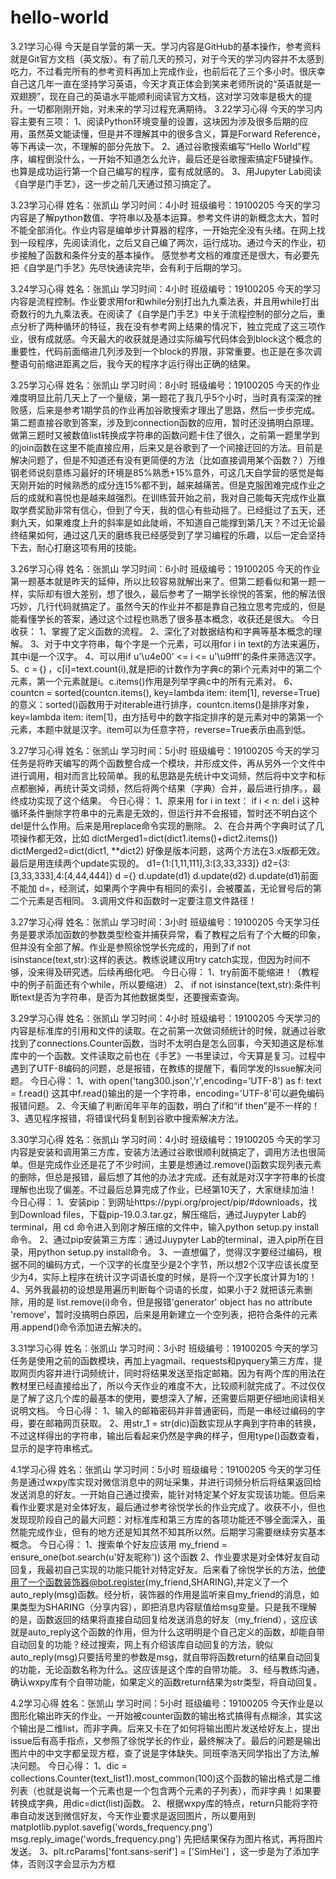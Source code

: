 # hello-world
3.21学习心得
今天是自学营的第一天。学习内容是GitHub的基本操作，参考资料就是Git官方文档（英文版）。有了前几天的预习，对于今天的学习内容并不太感到吃力，不过看完所有的参考资料再加上完成作业，也前后花了三个多小时。很庆幸自己这几年一直在坚持学习英语，今天才真正体会到笑来老师所说的“英语就是一双翅膀”，现在自己的英语水平能顺利阅读官方文档，这对学习效率是极大的提升。一切都刚刚开始，对未来的学习过程充满期待。
3.22学习心得
今天的学习内容主要有三项：
1、阅读Python环境变量的设置，这块因为涉及很多后期的应用，虽然英文能读懂，但是并不理解其中的很多含义，算是Forward Reference，等下再读一次，不理解的部分先放下。
2、通过谷歌搜索编写“Hello World”程序，编程倒没什么，一开始不知道怎么允许，最后还是谷歌搜索搞定F5键操作。也算是成功运行第一个自己编写的程序，蛮有成就感的。
3、用Jupyter Lab阅读《自学是门手艺》，这一步之前几天通过预习搞定了。

3.23学习心得
姓名：张凯山
学习时间：4小时
班级编号：19100205
今天的学习内容是了解python数值、字符串以及基本运算。参考文件讲的新概念太大，暂时不能全部消化。作业内容是编单步计算器的程序，一开始完全没有头绪。在网上找到一段程序，先阅读消化，之后又自己编了两次，运行成功。通过今天的作业，初步接触了函数和条件分支的基本操作。
感觉参考文档的难度还是很大，有必要先把《自学是门手艺》先尽快通读完毕，会有利于后期的学习。

3.24学习心得
姓名：张凯山
学习时间：4小时
班级编号：19100205
今天的学习内容是流程控制。作业要求用for和while分别打出九九乘法表，并且用while打出奇数行的九九乘法表。在阅读了《自学是门手艺》中关于流程控制的部分之后，重点分析了两种循环的特征，我在没有参考网上结果的情况下，独立完成了这三项作业，很有成就感。今天最大的收获就是通过实际编写代码体会到block这个概念的重要性，代码前面缩进几列涉及到一个block的界限，非常重要。也正是在多次调整语句前缩进距离之后，我今天的程序才运行得出正确的结果。

3.25学习心得
姓名：张凯山
学习时间：8小时
班级编号：19100205
今天的作业难度明显比前几天上了一个量级，第一题花了我几乎5个小时，当时真有深深的挫败感，后来是参考1期学员的作业再加谷歌搜索才理出了思路，然后一步步完成。第二题直接谷歌到答案，涉及到connection函数的应用，暂时还没搞明白原理。做第三题时又被数值list转换成字符串的函数问题卡住了很久，之前第一题里学到的join函数在这里不能直接应用，后来又是谷歌到了一个间接迂回的方法。目前是解决问题了，但是不知道还有没有更简便的方法（比如直接调用某个函数？）万维钢老师说刻意练习最好的环境是85%熟悉+15%意外，可这几天自学营的感觉是每天刚开始的时候熟悉的成分连15%都不到，越来越痛苦。但是克服困难完成作业之后的成就和喜悦也是越来越强烈。在训练营开始之前，我对自己能每天完成作业赢取学费奖励非常有信心，但到了今天，我的信心有些动摇了。已经挺过了五天，还剩九天，如果难度上升的斜率是如此陡峭，不知道自己能撑到第几天？不过无论最终结果如何，通过这几天的磨练我已经感受到了学习编程的乐趣，以后一定会坚持下去，耐心打磨这项有用的技能。

3.26学习心得
姓名：张凯山
学习时间：6小时
班级编号：19100205
今天的作业第一题基本就是昨天的延伸，所以比较容易就解出来了。但第二题看似和第一题一样，实际却有很大差别，想了很久，最后参考了一期学长徐悦的答案，他的解法很巧妙，几行代码就搞定了。虽然今天的作业并不都是靠自己独立思考完成的，但是能看懂学长的答案，通过这个过程也熟悉了很多基本概念，收获还是很大。
今日收获：
1、掌握了定义函数的流程。
2、深化了对数据结构和字典等基本概念的理解。
3、对于中文字符串，每个字是一个元素，可以用for i in text的方法来遍历，其中i是一个汉字。
4、可以用if u'\u4e00' <= i <= u'\u9fff'的条件来筛选汉字。
5、c =｛｝，c[i]=text.count(i),就是把i的计数作为字典c的第i个元素对中的第二个元素，第一个元素就是i。c.items()作用是列举字典c中的所有元素对。
6、countcn = sorted(countcn.items(), key=lambda item: item[1], reverse=True)的意义：sorted()函数用于对iterable进行排序，countcn.items()是排序对象，key=lambda item: item[1]，由方括号中的数字指定排序的是元素对中的第第一个元素，本题中就是汉字。item可以为任意字符，reverse=True表示由高到低。

3.27学习心得
姓名：张凯山
学习时间：5小时
班级编号：19100205
今天的学习任务是将昨天编写的两个函数整合成一个模块，并形成文件，再从另外一个文件中进行调用，相对而言比较简单。我的私思路是先统计中文词频，然后将中文字和标点都删掉，再统计英文词频，然后将两个结果（字典）合并，最后进行排序。，最终成功实现了这个结果。
今日心得：
1、原来用
for i in text：
    if i < n:
        del i
这种循环条件删除字符串中的元素是无效的，但运行并不会报错，暂时还不明白这个del是什么作用。后来是用replace命令实现的删除。
2、在合并两个字典时试了几项操作都无效，比如
dictMerged1=dict(dict1.items()+dict2.items())
dictMerged2=dict(dict1, **dict2)
好像是版本问题，这两个方法在3.x版都无效。最后是用连续两个update实现的。
d1={1:[1,11,111],3:[3,33,333]}
d2={3:[3,33,333],4:[4,44,444]}
d ={}
d.update(d1)
d.update(d2)
d.update(d1)前面不能加 d=，经测试，如果两个字典中有相同的索引，会被覆盖，无论冒号后的第二个元素是否相同。
3.调用文件和函数时一定要注意文件路径！

3.27学习心得
姓名：张凯山
学习时间：3小时
班级编号：19100205
今天学习任务是要求添加函数的参数类型检查并捕获异常，看了教程之后有了个大概的印象，但并没有全部了解。作业是参照徐悦学长完成的，用到了if not isinstance(text,str):这样的表达。教练说建议用try catch实现，但因为时间不够，没来得及研究透。后续再细化吧。
今日心得：
1、try前面不能缩进！（教程中的例子前面还有个while，所以要缩进）
2、 if not isinstance(text,str):条件判断text是否为字符串，是否为其他数据类型，还要搜索查询。


3.29学习心得
姓名：张凯山
学习时间：4小时
班级编号：19100205
今天学习的内容是标准库的引用和文件的读取。在之前第一次做词频统计的时候，就通过谷歌找到了connections.Counter函数，当时不太明白是怎么回事，今天知道这是标准库中的一个函数。文件读取之前也在《手艺》一书里读过，今天算是复习。过程中遇到了UTF-8编码的问题，总是报错，在教练的提醒下，看同学发的Issue解决问题。
今日心得：
1、with open('tang300.json','r',encoding='UTF-8') as f:
    text = f.read()
这其中f.read()输出的是一个字符串，encoding='UTF-8'可以避免编码报错问题。
2、今天编了判断闰年平年的函数，明白了if和“if then”是不一样的！
3、遇见程序报错，将错误代码复制到谷歌中搜索解决方法。

3.30学习心得
姓名：张凯山
学习时间：4小时
班级编号：19100205
今天的学习内容是安装和调用第三方库，安装方法通过谷歌很顺利就搞定了，调用方法也很简单。但是完成作业还是花了不少时间，主要是想通过.remove()函数实现列表元素的删除，但总是报错，最后想了其他的办法才完成。还有就是对汉字字符串的长度理解也出现了偏差。不过最后总算完成了作业，已经第10天了，大家继续加油！
今日心得：
1、安装pip：到网址https://pypi.org/project/pip/#downloads，找到Download files，下载pip-19.0.3.tar.gz，解压缩后，通过Juypyter Lab的terminal，用 cd 命令进入到刚才解压缩的文件中，输入python setup.py install命令。
2、通过pip安装第三方库：通过Juypyter Lab的terminal，进入pip所在目录，用python setup.py install命令。
3、一直想偏了，觉得汉字要经过编码，根据不同的编码方式，一个汉字的长度至少是2个字节，所以想2个汉字应该长度至少为4，实际上程序在统计汉字词语长度的时候，是将一个汉字长度计算为1的！
4、另外我最初的设想是用遍历判断每个词语的长度，如果小于2 就把该元素删除，用的是 list.remove(i)命令，但是报错'generator' object has no attribute 'remove'，暂时没搞明白原因，后来是用新建立一个空列表，把符合条件的元素用.append()命令添加进去解决的。

3.31学习心得
姓名：张凯山
学习时间：3小时
班级编号：19100205
今天的学习任务是使用之前的函数模块，再加上yagmail、requests和pyquery第三方库，提取网页内容并进行词频统计，同时将结果发送至指定邮箱。因为有两个库的用法在教材里已经直接给出了，所以今天作业的难度不大，比较顺利就完成了。不过仅仅是了解了这几个库的最基本的使用，要想深入了解，还需要后期更仔细地阅读相关说明文档。
今日心得：
1、输入的邮箱密码并非普通密码，而是一串经过编码的字母，要在邮箱网页获取。
2、用str_1 = str(dic)函数实现从字典到字符串的转换，不过这样得出的字符串，输出后看起来仍然是字典的样子，但用type()函数查看，显示的是字符串格式。

4.1学习心得
姓名：张凯山
学习时间：5小时
班级编号：19100205
今天的学习任务是通过wxpy库实现对微信消息中的网址采集，并进行词频分析后将结果返回给发送消息的好友。一开始自己通过摸索，能针对特定某个好友实现该功能。但后来看作业要求是对全体好友，最后通过参考徐悦学长的作业完成了。收获不小，但也发现现阶段自己的最大问题：对标准库和第三方库的各项功能还不够全面深入，虽然能完成作业，但有的地方还是知其然不知其所以然。后期学习需要继续夯实基本概念。
今日心得：
1、搜索单个好友应该用 my_friend = ensure_one(bot.search(u'好友昵称')) 这个函数
2、作业要求是对全体好友自动回复，我最初自己实现的功能只能针对特定好友。后来看了徐悦学长的方法，他使用了一个函数装饰器@bot.register(my_friend,SHARING),并定义了一个auto_reply(msg)函数。经分析，装饰器的作用是监听来自my_friend的消息，如果类型为SHARING（分享内容），即把消息内容赋值给msg变量。只是我不理解的是，函数返回的结果将直接自动回复给发送消息的好友（my_friend），这应该就是auto_reply这个函数的作用，但为什么这明明是个自己定义的函数，却能自带自动回复的功能？经过搜索，网上有介绍该库自动回复的方法，貌似auto_reply(msg)只要括号里的参数是msg，就自带将函数return的结果自动回复的功能，无论函数名称为什么。这应该是这个库的自带功能。
3、经与教练沟通，确认wxpy库有个自带功能，如果定义的函数return结果为str类型，将自动回复。

4.2学习心得
姓名：张凯山
学习时间：5小时
班级编号：19100205
今天作业是以图形化输出昨天的作业。一开始被counter函数的输出格式搞得有点糊涂，其实这个输出是二维list，而非字典。后来又卡在了如何将输出图片发送给好友上，提出issue后有高手指点，又参照了徐悦学长的作业，最终解决了。最后的问题是输出图片中的中文字都呈现方框，查了说是字体缺失。同班李浩天同学指出了方法,解决问题。
今日心得：
1、dic = collections.Counter(text_list1).most_common(100)这个函数的输出格式是二维列表（也就是说每一个元素也是一个包含两个元素的子列表），而非字典！如果要转换成字典，用dic=dict(list)函数。
2、根据wxpy库的特点，return只能将字符串自动发送到微信好友，今天作业要求是返回图片，所以要用到
    matplotlib.pyplot.savefig('words_frequency.png')
    msg.reply_image('words_frequency.png')
 先把结果保存为图片格式，再将图片发送。
 3、plt.rcParams['font.sans-serif'] = ['SimHei'] ，这一步是为了添加字体，否则汉字会显示为方框